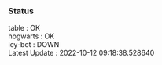 ### Status


table : OK  
hogwarts : OK  
icy-bot : DOWN  
Latest Update : 2022-10-12 09:18:38.528640
